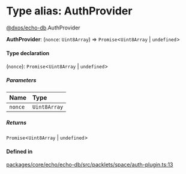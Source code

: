 # Type alias: AuthProvider

[@dxos/echo-db](../modules/dxos_echo_db.md).AuthProvider

 **AuthProvider**: (`nonce`: `Uint8Array`) => `Promise`<`Uint8Array` \| `undefined`\>

#### Type declaration

(`nonce`): `Promise`<`Uint8Array` \| `undefined`\>

##### Parameters

| Name | Type |
| :------ | :------ |
| `nonce` | `Uint8Array` |

##### Returns

`Promise`<`Uint8Array` \| `undefined`\>

#### Defined in

[packages/core/echo/echo-db/src/packlets/space/auth-plugin.ts:13](https://github.com/dxos/dxos/blob/main/packages/core/echo/echo-db/src/packlets/space/auth-plugin.ts#L13)
